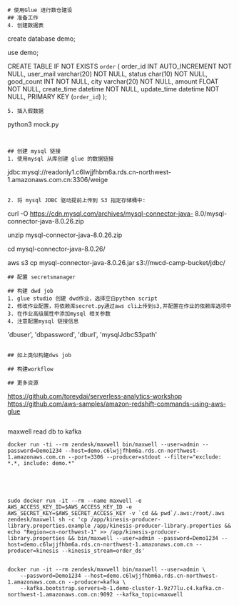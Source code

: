 ```
# 使用Glue 进行数仓建设
## 准备工作
4. 创建数据表
```



create database demo;

use demo;

CREATE TABLE IF NOT EXISTS `order` (
    order_id INT AUTO_INCREMENT NOT NULL,
    user_mail varchar(20) NOT NULL,
    status char(10) NOT NULL, 
    good_count INT NOT NULL,
    city varchar(20) NOT NULL,
    amount FLOAT NOT NULL,
    create_time datetime NOT NULL,
    update_time datetime NOT NULL,
    PRIMARY KEY (`order_id`)
);
```
5. 插入假数据
```
python3 mock.py
```


## 创建 mysql 链接
1. 使用mysql 从库创建 glue 的数据链接
```
jdbc:mysql://readonly1.c6lwjjfhbm6a.rds.cn-northwest-1.amazonaws.com.cn:3306/weige
```

2. 将 mysql JDBC 驱动提前上传到 S3 指定存储桶中:
```
curl -O https://cdn.mysql.com/archives/mysql-connector-java-
8.0/mysql-connector-java-8.0.26.zip

unzip mysql-connector-java-8.0.26.zip

cd mysql-connector-java-8.0.26/

aws s3 cp mysql-connector-java-8.0.26.jar s3://nwcd-camp-bucket/jdbc/
```
## 配置 secretsmanager

## 构建 dwd job
1. glue studio 创建 dwd作业，选择空白python script
2. 修改作业配置，将依赖库secret.py通过aws cli上传到s3,并配置在作业的依赖库选项中
3. 在作业高级属性中添加mysql 相关参数 
4. 注意配置mysql 链接信息

```
'dbuser', 'dbpassword', 'dburl', 'mysqlJdbcS3path'
 
```

## 如上类似构建dws job

## 构建workflow

## 更多资源
```
https://github.com/toreydai/serverless-analytics-workshop
https://github.com/aws-samples/amazon-redshift-commands-using-aws-glue
```

```

maxwell read db to kafka
```
docker run -ti --rm zendesk/maxwell bin/maxwell --user=admin --password=Demo1234 --host=demo.c6lwjjfhbm6a.rds.cn-northwest-1.amazonaws.com.cn --port=3306 --producer=stdout --filter="exclude: *.*, include: demo.*"





sudo docker run -it --rm --name maxwell -e AWS_ACCESS_KEY_ID=$AWS_ACCESS_KEY_ID -e AWS_SECRET_KEY=$AWS_SECRET_ACCESS_KEY -v `cd && pwd`/.aws:/root/.aws zendesk/maxwell sh -c 'cp /app/kinesis-producer-library.properties.example /app/kinesis-producer-library.properties && echo "Region=cn-northwest-1" >> /app/kinesis-producer-library.properties && bin/maxwell --user=admin --password=Demo1234 --host=demo.c6lwjjfhbm6a.rds.cn-northwest-1.amazonaws.com.cn --producer=kinesis --kinesis_stream=order_ds'


docker run -it --rm zendesk/maxwell bin/maxwell --user=admin \
    --password=Demo1234 --host=demo.c6lwjjfhbm6a.rds.cn-northwest-1.amazonaws.com.cn --producer=kafka \
    --kafka.bootstrap.servers=b-1.demo-cluster-1.9z77lu.c4.kafka.cn-northwest-1.amazonaws.com.cn:9092 --kafka_topic=maxwell
```